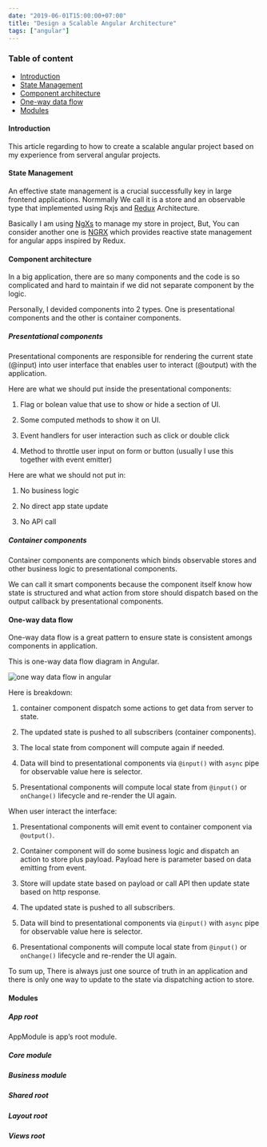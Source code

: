 ```yaml
---
date: "2019-06-01T15:00:00+07:00"
title: "Design a Scalable Angular Architecture"
tags: ["angular"]
---
```


### Table of content
- [Introduction](#introduction)
- [State Management](#state_management)
- [Component architecture](#component_architecture)
- [One-way data flow](#one_way_data)
- [Modules](#modules)

#### Introduction <a name="introduction"></a>

This article regarding to how to create a scalable angular project based on my experience from serveral angular projects.

#### State Management <a name="state_management"></a>

An effective state management is a crucial successfully key in large frontend applications. Normmally We call it is a store and an observable type that implemented using Rxjs and [Redux](https://redux.js.org/) Architecture.

Basically I am using [NgXs](https://ngxs.gitbook.io/ngxs/getting-started) to manage my store in project, But, You can consider another one is [NGRX](https://ngrx.io/) which provides reactive state management for angular apps inspired by Redux.


#### Component architecture <a name="component_architecture"></a>

In a big application, there are so many components and the code is so complicated and hard to maintain if we did not separate component by the logic.

Personally, I devided components into 2 types. One is presentational components and the other is container components.

##### Presentational components

Presentational components are responsible for rendering the current state (@input) into user interface that enables user to interact (@output) with the application.

Here are what we should put inside the presentational components:

1. Flag or bolean value that use to show or hide a section of UI.

2. Some computed methods to show it on UI.

3. Event handlers for user interaction such as click or double click

4. Method to throttle user input on form or button (usually I use this together with event emitter)

Here are what we should not put in:

1. No business logic

2. No direct app state update

3. No API call 

##### Container components

Container components are components which binds observable stores and other business logic to presentational components.

We can call it smart components because the component itself know how state is structured and what action from store should dispatch based on the output callback by presentational components.

#### One-way data flow <a name="one_way_data"></a>

One-way data flow is a great pattern to ensure state is consistent amongs components in application.

This is one-way data flow diagram in Angular.

![one way data flow in angular][1]

Here is breakdown:

1. container component  dispatch some actions to get data from server to state.

2. The updated state is pushed to all subscribers (container components).

3. The local state from component will compute again if needed.

4. Data will bind to presentational components via `@input()` with `async` pipe for observable value here is selector.

5. Presentational components will compute local state from `@input()` or `onChange()` lifecycle and re-render the UI again.


When user interact the interface:

1. Presentational components will emit event to container component via `@output()`.

2. Container component will do some business logic and dispatch an action to store plus payload. Payload here is parameter based on data emitting from event.

3. Store will update state based on payload or call API then update state based on http response.

4. The updated state is pushed to all subscribers.

5. Data will bind to presentational components via `@input()` with `async` pipe for observable value here is selector.

6. Presentational components will compute local state from `@input()` or `onChange()` lifecycle and re-render the UI again.

To sum up, There is always just one source of truth in an application and there is only one way to update to the state via dispatching action to store.

#### Modules <a name="modules"></a>

##### App root

AppModule is app’s root module.

##### Core module
##### Business module
##### Shared root
##### Layout root
##### Views root

[1]: /my-blog/img/portfolio/one-way-data-flow.png